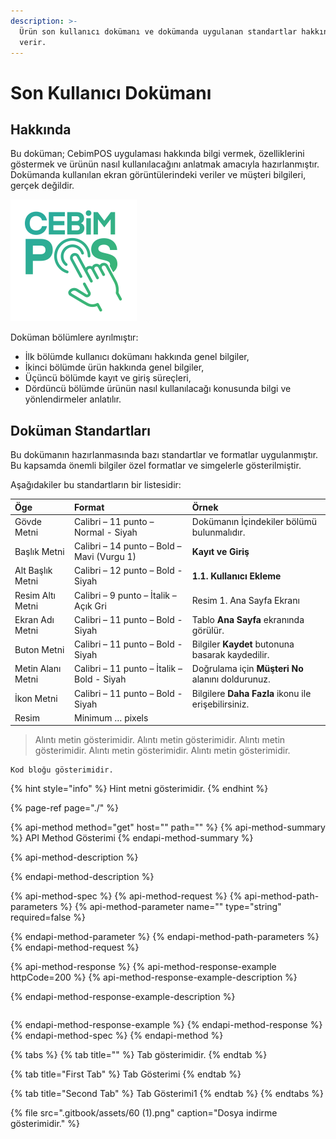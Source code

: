 ```yaml
---
description: >-
  Ürün son kullanıcı dokümanı ve dokümanda uygulanan standartlar hakkında bilgi
  verir.
---
```


# Son Kullanıcı Dokümanı

## Hakkında

Bu doküman; CebimPOS uygulaması hakkında bilgi vermek, özelliklerini göstermek ve ürünün nasıl kullanılacağını anlatmak amacıyla hazırlanmıştır. Dokümanda kullanılan ekran görüntülerindeki veriler ve müşteri bilgileri, gerçek değildir.

![CebimPOS Logo](.gitbook/assets/cebimposlogo.png)

Doküman bölümlere ayrılmıştır:

* İlk bölümde kullanıcı dokümanı hakkında genel bilgiler,
* İkinci bölümde ürün hakkında genel bilgiler,
* Üçüncü bölümde kayıt ve giriş süreçleri,
* Dördüncü bölümde ürünün nasıl kullanılacağı konusunda bilgi ve yönlendirmeler anlatılır.

## Doküman Standartları

Bu dokümanın hazırlanmasında bazı standartlar ve formatlar uygulanmıştır. Bu kapsamda önemli bilgiler özel formatlar ve simgelerle gösterilmiştir.

Aşağıdakiler bu standartların bir listesidir:

| **Öge** | **Format** | **Örnek** |
| :--- | :--- | :--- |
| Gövde Metni | Calibri – 11 punto – Normal - Siyah | Dokümanın İçindekiler bölümü bulunmalıdır. |
| Başlık Metni | Calibri – 14 punto – Bold – Mavi \(Vurgu 1\) | **Kayıt ve Giriş** |
| Alt Başlık Metni | Calibri – 12 punto – Bold - Siyah | **1.1.  Kullanıcı Ekleme** |
| Resim Altı Metni | Calibri – 9 punto – İtalik – Açık Gri | Resim 1. Ana Sayfa Ekranı |
| Ekran Adı Metni | Calibri – 11 punto – Bold - Siyah | Tablo **Ana Sayfa** ekranında görülür. |
| Buton Metni | Calibri – 11 punto – Bold - Siyah | Bilgiler **Kaydet** butonuna basarak kaydedilir. |
| Metin Alanı Metni | Calibri – 11 punto – İtalik – Bold - Siyah | Doğrulama için **Müşteri No** alanını doldurunuz. |
| İkon Metni | Calibri – 11 punto – Bold - Siyah | Bilgilere **Daha Fazla** ikonu ile erişebilirsiniz. |
| Resim | Minimum … pixels |  |

> Alıntı metin gösterimidir. Alıntı metin gösterimidir. Alıntı metin gösterimidir. Alıntı metin gösterimidir. Alıntı metin gösterimidir.

```text
Kod bloğu gösterimidir.
```

{% hint style="info" %}
Hint metni gösterimidir.
{% endhint %}

{% page-ref page="./" %}

{% api-method method="get" host="" path="" %}
{% api-method-summary %}
API Method Gösterimi
{% endapi-method-summary %}

{% api-method-description %}

{% endapi-method-description %}

{% api-method-spec %}
{% api-method-request %}
{% api-method-path-parameters %}
{% api-method-parameter name="" type="string" required=false %}

{% endapi-method-parameter %}
{% endapi-method-path-parameters %}
{% endapi-method-request %}

{% api-method-response %}
{% api-method-response-example httpCode=200 %}
{% api-method-response-example-description %}

{% endapi-method-response-example-description %}

```text

```
{% endapi-method-response-example %}
{% endapi-method-response %}
{% endapi-method-spec %}
{% endapi-method %}

{% tabs %}
{% tab title="" %}
Tab gösterimidir.
{% endtab %}

{% tab title="First Tab" %}
Tab Gösterimi
{% endtab %}

{% tab title="Second Tab" %}
Tab Gösterimi1
{% endtab %}
{% endtabs %}

{% file src=".gitbook/assets/60 \(1\).png" caption="Dosya indirme gösterimidir." %}

